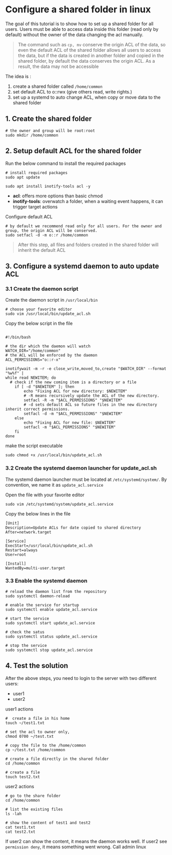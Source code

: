 # Configure a shared folder in linux

The goal of this tutorial is to show how to set up a shared folder for all users. Users must be able to access data
inside this folder (read only by default) without the owner of the data changing the acl manually.

> The command such as `cp, mv` conserve the origin ACL of the data, so even the default ACL of the shared folder
> allows all users to access the data, but if the data is created in another folder and copied in the shared folder,
> by default the data conserves the origin ACL. As a result, the data may not be accessible
> 

The idea is :
1. create a shared folder called `/home/common`
2. set default ACL to o::rwx (give others read, write rights.)
3. set up a systemd to auto change ACL, when copy or move data to the shared folder



## 1. Create the shared folder

```shell
# the owner and group will be root:root
sudo mkdir /home/common
```

## 2. Setup default ACL for the shared folder

Run the below command to install the required packages

```shell
# install required packages
sudo apt update

sudo apt install inotify-tools acl -y
```

- **acl**: offers more options than basic chmod
- **inotify-tools**: overwatch a folder, when a waiting event happens, it can trigger target actions

Configure default ACL 

```shell
# by default we recommend read only for all users. For the owner and group, the origin ACL will be conserved.
sudo setfacl -d -m o::r /home/common
```


> After this step, all files and folders created in the shared folder will inherit the default ACL
> 

## 3. Configure a systemd daemon to auto update ACL

### 3.1 Create the daemon script

Create the daemon script in `/usr/local/bin`

```shell
# choose your favorite editor
sudo vim /usr/local/bin/update_acl.sh
```

Copy the below script in the file

```shell

#!/bin/bash

# the dir which the daemon will watch
WATCH_DIR="/home/common"
# the ACL will be enforced by the daemon
ACL_PERMISSIONS="o::r-x"

inotifywait -m -r -e close_write,moved_to,create "$WATCH_DIR" --format "%w%f" |
while read NEWITEM; do
  # check if the new coming item is a directory or a file
    if [ -d "$NEWITEM" ]; then
        echo "Fixing ACL for new directory: $NEWITEM"
        # -R means recursively update the ACL of the new directory.
        setfacl -R -m "$ACL_PERMISSIONS" "$NEWITEM"
        # -d sets default ACL so future files in the new directory inherit correct permissions.
        setfacl -d -m "$ACL_PERMISSIONS" "$NEWITEM"
    else
        echo "Fixing ACL for new file: $NEWITEM"
        setfacl -m "$ACL_PERMISSIONS" "$NEWITEM"
    fi
done

```

make the script executable

```shell
sudo chmod +x /usr/local/bin/update_acl.sh
```

### 3.2 Create the systemd daemon launcher for update_acl.sh

The systemd daemon launcher must be located at `/etc/systemd/system/`. By convention, we name it as `update_acl.service`

Open the file with your favorite editor

```shell
sudo vim /etc/systemd/system/update_acl.service
```

Copy the below lines in the file

```shell
[Unit]
Description=Update ACLs for date copied to shared directory
After=network.target

[Service]
ExecStart=/usr/local/bin/update_acl.sh
Restart=always
User=root

[Install]
WantedBy=multi-user.target

```

### 3.3 Enable the systemd daemon

```shell
# reload the daemon list from the repository
sudo systemctl daemon-reload

# enable the service for startup
sudo systemctl enable update_acl.service

# start the service 
sudo systemctl start update_acl.service

# check the satus
sudo systemctl status update_acl.service

# stop the service
sudo systemctl stop update_acl.service
```


## 4. Test the solution

After the above steps, you need to login to the server with two different users:
- user1
- user2


user1 actions

```shell
#  create a file in his home
touch ~/test1.txt

# set the acl to owner only, 
chmod 0700 ~/test.txt

# copy the file to the /home/common
cp ~/test.txt /home/common

# create a file directly in the shared folder
cd /home/common

# create a file
touch test2.txt
```

user2 actions

```shell
# go to the share folder
cd /home/common

# list the existing files
ls -lah

# show the content of test1 and test2
cat test1.txt
cat test2.txt
```

If user2 can show the content, it means the daemon works well. If user2 see `permission deny`, it means something went wrong.
Call admin linux

